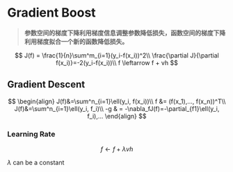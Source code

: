 # Gradient Boost

> **参数空间的梯度下降利用梯度信息调整参数降低损失，函数空间的梯度下降利用梯度拟合一个新的函数降低损失。**

$$
J(f) = \frac{1}{n}\sum^m_{i=1}(y_i-f(x_i))^2\\
\frac{\partial J}{\partial f(x_i)}=-2(y_i-f(x_i))\\
f \leftarrow f + vh 
$$

## Gradient Descent

$$
\begin{align}
J(f)&=\sum^n_{i=1}\ell(y_i, f(x_i))\\
f &= (f(x_1),..., f(x_n))^T\\
J(f)&=\sum^n_{i=1}\ell(y_i, f_i)\\
-g & = -\nabla_fJ(f)=-\partial_{f1}\ell(y_i, f_i),...
\end{align}
$$

### Learning Rate

$$
f \leftarrow f + \lambda vh
$$

$\lambda$ can be a constant

